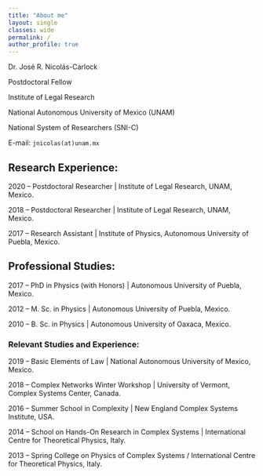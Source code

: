 ```yaml
---
title: "About me"
layout: single
classes: wide
permalink: /
author_profile: true
---
```


Dr. José R. Nicolás-Carlock

Postdoctoral Fellow

Institute of Legal Research

National Autonomous University of Mexico (UNAM)

National System of Researchers (SNI-C)

E-mail: `jnicolas(at)unam.mx`

## Research Experience:

2020 – Postdoctoral Researcher | Institute of Legal Research, UNAM, Mexico.

2018 – Postdoctoral Researcher | Institute of Legal Research, UNAM, Mexico.

2017 – Research Assistant | Institute of Physics, Autonomous University of Puebla, Mexico.

## Professional Studies:

2017 – PhD in Physics (with Honors) | Autonomous University of Puebla, Mexico.

2012 – M. Sc. in Physics | Autonomous University of Puebla, Mexico.

2010 – B. Sc. in Physics | Autonomous University of Oaxaca, Mexico.

### Relevant Studies and Experience:

2019 – Basic Elements of Law | National Autonomous University of Mexico, Mexico.

2018 – Complex Networks Winter Workshop | University of Vermont, Complex Systems Center, Canada.

2016 – Summer School in Complexity | New England Complex Systems Institute, USA.

2014 – School on Hands-On Research in Complex Systems | International Centre for Theoretical Physics, Italy.

2013 – Spring College on Physics of Complex Systems / International Centre for Theoretical Physics, Italy.
